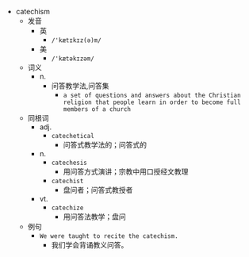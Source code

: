 - catechism
  - 发音
    - 英
      - `/'kætɪkɪz(ə)m/`
    - 美
      - `/'kætəkɪzəm/`
  - 词义
    - n.
      - 问答教学法,问答集
        - `a set of questions and answers about the Christian religion that people learn in order to become full members of a church`
  - 同根词
    - adj.
      - `catechetical`
        - 问答式教学法的；问答式的
    - n.
      - `catechesis`
        - 用问答方式演讲；宗教中用口授经文教理
      - `catechist`
        - 盘问者；问答式教授者
    - vt.
      - `catechize`
        - 用问答法教学；盘问
  - 例句
    - `We were taught to recite the catechism.`
      - 我们学会背诵教义问答。

